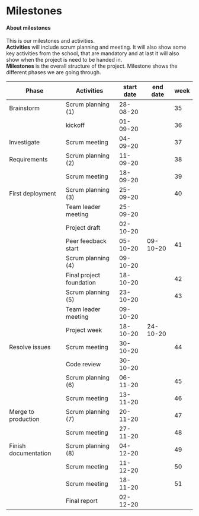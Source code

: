 # Milestones

#### About milestones
This is our milestones and activities.  
**Activities** will include scrum planning and meeting.
It will also show some key activities from the school, that are mandatory
and at last it will also show when the project is need to be handed in.  
**Milestones** is the overall structure of the project.
Milestone shows the different phases we are going through.

| Phase                | Activities               | start date | end date | week |
| ---                  | --                       | --         | --       | --   |
| Brainstorm           | Scrum planning (1)       | 28-08-20   |          | 35   |
|                      | kickoff                  | 01-09-20   |          | 36   |
| Investigate          | Scrum meeting            | 04-09-20   |          | 37   |
| Requirements         | Scrum planning (2)       | 11-09-20   |          | 38   |
|                      | Scrum meeting            | 18-09-20   |          | 39   |
| First deployment     | Scrum planning (3)       | 25-09-20   |          | 40   |
|                      | Team leader meeting      | 25-09-20   |          |      |
|                      | Project draft            | 02-10-20   |          |      |
|                      | Peer feedback start      | 05-10-20   | 09-10-20 | 41   |
|                      | Scrum planning (4)       | 09-10-20   |          |      |
|                      | Final project foundation | 18-10-20   |          | 42   |
|                      | Scrum planning (5)       | 23-10-20   |          | 43   |
|                      | Team leader meeting      | 09-10-20   |          |      |
|                      | Project week             | 18-10-20   | 24-10-20 |      |
| Resolve issues       | Scrum meeting            | 30-10-20   |          | 44   |
|                      | Code review              | 30-10-20   |          |      |
|                      | Scrum planning (6)       | 06-11-20   |          | 45   |
|                      | Scrum meeting            | 13-11-20   |          | 46   |
| Merge to production  | Scrum planning (7)       | 20-11-20   |          | 47   |
|                      | Scrum meeting            | 27-11-20   |          | 48   |
| Finish documentation | Scrum planning (8)       | 04-12-20   |          | 49   |
|                      | Scrum meeting            | 11-12-20   |          | 50   |
|                      | Scrum meeting            | 18-11-20   |          | 51   |
|                      | Final report             | 02-12-20   |          |      |

